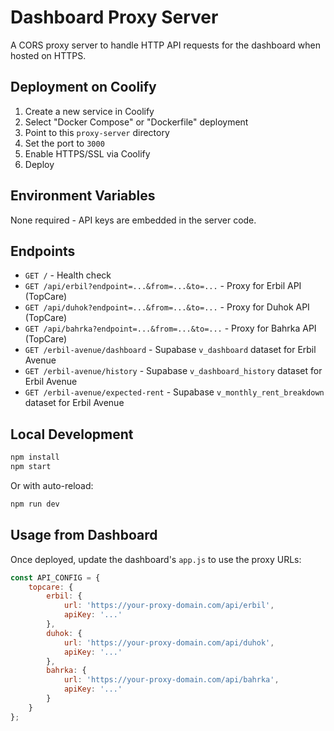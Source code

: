 # Dashboard Proxy Server

A CORS proxy server to handle HTTP API requests for the dashboard when hosted on HTTPS.

## Deployment on Coolify

1. Create a new service in Coolify
2. Select "Docker Compose" or "Dockerfile" deployment
3. Point to this `proxy-server` directory
4. Set the port to `3000`
5. Enable HTTPS/SSL via Coolify
6. Deploy

## Environment Variables

None required - API keys are embedded in the server code.

## Endpoints

- `GET /` - Health check
- `GET /api/erbil?endpoint=...&from=...&to=...` - Proxy for Erbil API (TopCare)
- `GET /api/duhok?endpoint=...&from=...&to=...` - Proxy for Duhok API (TopCare)
- `GET /api/bahrka?endpoint=...&from=...&to=...` - Proxy for Bahrka API (TopCare)
- `GET /erbil-avenue/dashboard` - Supabase `v_dashboard` dataset for Erbil Avenue
- `GET /erbil-avenue/history` - Supabase `v_dashboard_history` dataset for Erbil Avenue
- `GET /erbil-avenue/expected-rent` - Supabase `v_monthly_rent_breakdown` dataset for Erbil Avenue

## Local Development

```bash
npm install
npm start
```

Or with auto-reload:

```bash
npm run dev
```

## Usage from Dashboard

Once deployed, update the dashboard's `app.js` to use the proxy URLs:

```javascript
const API_CONFIG = {
    topcare: {
        erbil: {
            url: 'https://your-proxy-domain.com/api/erbil',
            apiKey: '...'
        },
        duhok: {
            url: 'https://your-proxy-domain.com/api/duhok',
            apiKey: '...'
        },
        bahrka: {
            url: 'https://your-proxy-domain.com/api/bahrka',
            apiKey: '...'
        }
    }
};
```
